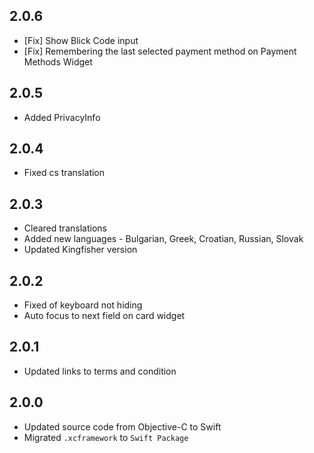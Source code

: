 ## 2.0.6
* [Fix] Show Blick Code input
* [Fix] Remembering the last selected payment method on Payment Methods Widget

## 2.0.5
* Added PrivacyInfo

## 2.0.4
* Fixed cs translation

## 2.0.3
* Cleared translations
* Added new languages - Bulgarian, Greek, Croatian, Russian, Slovak
* Updated Kingfisher version

## 2.0.2
* Fixed of keyboard not hiding
* Auto focus to next field on card widget

## 2.0.1
* Updated links to terms and condition

## 2.0.0
* Updated source code from Objective-C to Swift
* Migrated `.xcframework` to `Swift Package`
